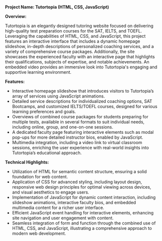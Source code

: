 **Project Name: Tutortopia (HTML, CSS, JavaScript)**

**Overview:**

Tutortopia is an elegantly designed tutoring website focused on delivering high-quality test preparation courses for the SAT, IELTS, and TOEFL. Leveraging the capabilities of HTML, CSS, and JavaScript, this project features an interactive interface that includes a dynamic homepage slideshow, in-depth descriptions of personalized coaching services, and a variety of comprehensive course packages. Additionally, the site showcases the experienced faculty with an interactive page that highlights their qualifications, subjects of expertise, and notable achievements. An embedded video provides an immersive look into Tutortopia's engaging and supportive learning environment.

**Features:**

- Interactive homepage slideshow that introduces visitors to Tutortopia’s array of services using JavaScript animations.
- Detailed service descriptions for individualized coaching options, SAT Bootcamps, and customized IELTS/TOEFL courses, designed for various learning preferences and goals.
- Overviews of combined course packages for students preparing for multiple tests, available in several formats to suit individual needs, including online, group, and one-on-one sessions.
- A dedicated faculty page featuring interactive elements such as modal pop-ups for more detailed instructor bios, enabled by JavaScript.
- Multimedia integration, including a video link to virtual classroom sessions, enriching the user experience with real-world insights into Tutortopia’s educational approach.

**Technical Highlights:**

- Utilization of HTML for semantic content structure, ensuring a solid foundation for web content.
- Application of CSS for advanced styling, including layout design, responsive web design principles for optimal viewing across devices, and visual aesthetics to engage users.
- Implementation of JavaScript for dynamic content interaction, including slideshow animations, interactive faculty bios, and embedded multimedia content for a richer user interface.
- Efficient JavaScript event handling for interactive elements, enhancing site navigation and user engagement with content.
- Seamless integration of form and function through the combined use of HTML, CSS, and JavaScript, illustrating a comprehensive approach to modern web development.
